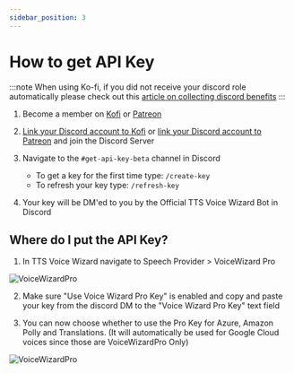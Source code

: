 ```yaml
---
sidebar_position: 3
---
```

# How to get API Key

:::note
When using Ko-fi, if you did not receive your discord role automatically please check out this [article on collecting discord benefits](https://help.ko-fi.com/hc/en-us/articles/8664701197073-How-Do-I-Join-a-Creator-s-Discord-Server-)
:::

1. Become a member on [Kofi](https://ko-fi.com/ttsvoicewizard/tiers) or [Patreon](https://www.patreon.com/ttsvoicewizard)

2. [Link your Discord account to Kofi](https://help.ko-fi.com/hc/en-us/articles/8664701197073-How-do-I-join-a-Creator-s-Discord-) or [link your Discord account to Patreon](https://support.patreon.com/hc/en-us/articles/212052266-Getting-Discord-access) and join the Discord Server


3. Navigate to the ```#get-api-key-beta``` channel in Discord
   - To get a key for the first time type: ```/create-key```
   - To refresh your key type: ```/refresh-key```
4. Your key will be DM'ed to you by the Official TTS Voice Wizard Bot in Discord

## Where do I put the API Key?
1. In TTS Voice Wizard navigate to Speech Provider > VoiceWizard Pro


![VoiceWizardPro](https://github.com/VRCWizard/TTS-Voice-Wizard/assets/101527472/4dff2875-f7c2-4300-bbb5-aa3b79dc78ba)

2. Make sure "Use Voice Wizard Pro Key" is enabled and copy and paste your key from the discord DM to the "Voice Wizard Pro Key" text field

3. You can now choose whether to use the Pro Key for Azure, Amazon Polly and Translations. (It will automatically be used for Google Cloud voices since those are VoiceWizardPro Only)


![VoiceWizardPro](https://github.com/VRCWizard/TTS-Voice-Wizard/assets/101527472/5d992744-91cd-4895-b166-8719983e845a)

